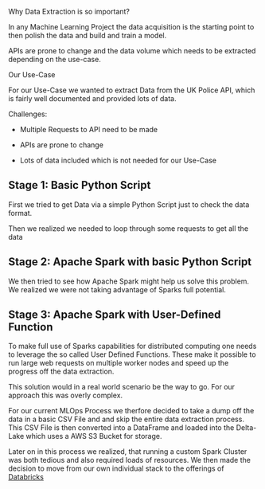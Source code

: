 Why Data Extraction is so important?

In any Machine Learning Project the data acquisition is the starting point to then polish the data and build and train a model. 

APIs are prone to change and the data volume which needs to be extracted depending on the use-case.

Our Use-Case

For our Use-Case we wanted to extract Data from the UK Police API, which is fairly well documented and provided lots of data. 

Challenges:

- Multiple Requests to API need to be made

- APIs are prone to change

- Lots of data included which is not needed for our Use-Case

## Stage 1: Basic Python Script

First we tried to get Data via a simple Python Script just to check the data format.

Then we realized we needed to loop through some requests to get all the data

## Stage 2: Apache Spark with basic Python Script

We then tried to see how Apache Spark might help us solve this problem. We realized we were not taking advantage of Sparks full potential.

## Stage 3: Apache Spark with User-Defined Function

To make full use of Sparks capabilities for distributed computing one needs to leverage the so called User Defined Functions. These make it possible to run large web requests on multiple worker nodes and speed up the progress off the data extraction.

This solution would in a real world scenario be the way to go. For our approach this was overly complex. 

For our current MLOps Process we therfore decided to take a dump off the data in a basic CSV File and and skip the entire data extraction process. This CSV File is then converted into a DataFrame and loaded into the Delta-Lake which uses a AWS S3 Bucket for storage.

Later on in this process we realized, that running a custom Spark Cluster was both tedious and also required loads of resources. 
We then made the decision to move from our own individual stack to the offerings of [Databricks](https://databricks.com/)
